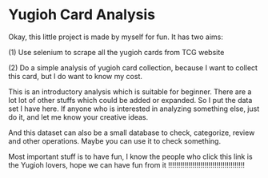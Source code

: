 # Yugioh Card Analysis

Okay, this little project is made by myself for fun. It has two aims:

(1) Use selenium to scrape all the yugioh cards from TCG website

(2) Do a simple analysis of yugioh card collection, because I want to collect this card, but I do want to know my cost.

This is an introductory analysis which is suitable for beginner. There are a lot lot of other stuffs which could be added or expanded. So I put the data set I have here. If anyone who is interested in analyzing something else,
just do it, and let me know your creative ideas. 

And this dataset can also be a small database to check, categorize, review and other operations. Maybe you can use it to check something.

Most important stuff is to have fun, I know the people who click this link is the Yugioh lovers, hope we can have fun from it !!!!!!!!!!!!!!!!!!!!!!!!!!!!!!!!!!!!!!
